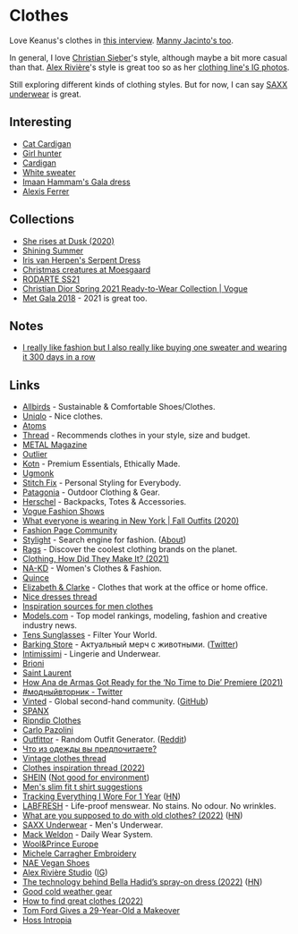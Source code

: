 # Clothes

Love Keanus's clothes in [this interview](https://www.esquire.com/entertainment/movies/a38241136/keanu-reeves-interview-2021/). [Manny Jacinto's too](https://flaunt.com/content/manny-jacinto-the-gift-issue).

In general, I love [Christian Sieber](https://www.instagram.com/christiansieber/)'s style, although maybe a bit more casual than that. [Alex Rivière](https://www.instagram.com/ariviere/)'s style is great too so as her [clothing line's IG photos](https://www.instagram.com/alexrivierestudio/).

Still exploring different kinds of clothing styles. But for now, I can say [SAXX underwear](https://www.saxxunderwear.com/) is great.

## Interesting

- [Cat Cardigan](https://www.etsy.com/listing/855368476/cat-cardigan-vintage-christine-foley)
- [Girl hunter](https://twitter.com/bebevoid/status/1437585105900511239)
- [Cardigan](https://twitter.com/uchilka_nastya/status/1447875246720176128)
- [White sweater](https://www.instagram.com/p/CWjPkNLjhpf/)
- [Imaan Hammam's Gala dress](https://twitter.com/badestoutfit/status/1521721620284456960)
- [Alexis Ferrer](https://www.instagram.com/alexisferrer01/)

## Collections

- [She rises at Dusk (2020)](https://www.hassidriss.com/aw20-she-rises-at-dusk)
- [Shining Summer](https://metalmagazine.eu/bi/post/editorial/the-shining-manolo-campion)
- [Iris van Herpen's Serpent Dress](https://www.vogue.com/fashion-shows/fall-2011-couture/iris-van-herpen)
- [Christmas creatures at Moesgaard](https://www.moesgaardmuseum.dk/en/news/christmas-creatures-at-moesgaard/)
- [RODARTE SS21](https://twitter.com/coldtakesonly/status/1307540898394386437)
- [Christian Dior Spring 2021 Ready-to-Wear Collection | Vogue](https://www.vogue.com/fashion-shows/spring-2021-ready-to-wear/christian-dior)
- [Met Gala 2018](https://twitter.com/_red_jesus_/status/1437650217948549123) - 2021 is great too.

## Notes

- [I really like fashion but I also really like buying one sweater and wearing it 300 days in a row](https://twitter.com/simonsarris/status/1381407102091018240)

## Links

- [Allbirds](https://www.allbirds.com/) - Sustainable & Comfortable Shoes/Clothes.
- [Uniqlo](https://www.uniqlo.com/uk/en/home/) - Nice clothes.
- [Atoms](https://atoms.com/)
- [Thread](https://www.thread.com/) - Recommends clothes in your style, size and budget.
- [METAL Magazine](https://metalmagazine.eu/bi)
- [Outlier](https://outlier.nyc/)
- [Kotn](https://kotn.com/) - Premium Essentials, Ethically Made.
- [Ugmonk](https://ugmonk.com/)
- [Stitch Fix](https://www.stitchfix.com/) - Personal Styling for Everybody.
- [Patagonia](https://www.patagonia.com/home/) - Outdoor Clothing & Gear.
- [Herschel](https://herschel.com/) - Backpacks, Totes & Accessories.
- [Vogue Fashion Shows](https://www.vogue.com/fashion-shows)
- [What everyone is wearing in New York | Fall Outfits (2020)](https://www.youtube.com/watch?v=xlQk4D3Cdqk)
- [Fashion Page Community](https://www.fashionpage.io/)
- [Stylight](https://www.stylight.com/) - Search engine for fashion. ([About](https://about.stylight.com/))
- [Rags](https://www.thisisrags.com/) - Discover the coolest clothing brands on the planet.
- [Clothing, How Did They Make It? (2021)](https://acoup.blog/2021/03/05/collections-clothing-how-did-they-make-it-part-i-high-fiber/)
- [NA-KD](https://www.na-kd.com/en) - Women's Clothes & Fashion.
- [Quince](https://www.onequince.com/)
- [Elizabeth & Clarke](https://shop.elizabethandclarke.com/) - Clothes that work at the office or home office.
- [Nice dresses thread](https://twitter.com/pivoismylife/status/1389665040442273798)
- [Inspiration sources for men clothes](https://twitter.com/jackiehluo/status/1393592955663958020)
- [Models.com](https://models.com/) - Top model rankings, modeling, fashion and creative industry news.
- [Tens Sunglasses](https://tens.co/) - Filter Your World.
- [Barking Store](https://barkingstore.ru/) - Актуальный мерч с животными. ([Twitter](https://twitter.com/50pets))
- [Intimissimi](https://www.intimissimi.com/) - Lingerie and Underwear.
- [Brioni](https://www.brioni.com/)
- [Saint Laurent](https://www.ysl.com/)
- [How Ana de Armas Got Ready for the ‘No Time to Die’ Premiere (2021)](https://www.vogue.com/article/ana-de-armas-bond-premiere-getting-ready)
- [#модныйвторник - Twitter](https://twitter.com/hashtag/%D0%BC%D0%BE%D0%B4%D0%BD%D1%8B%D0%B9%D0%B2%D1%82%D0%BE%D1%80%D0%BD%D0%B8%D0%BA?src=hashtag_click)
- [Vinted](https://www.vinted.com/) - Global second-hand community. ([GitHub](https://github.com/vinted))
- [SPANX](https://spanx.com/)
- [Ripndip Clothes](https://www.ripndipclothing.com/)
- [Carlo Pazolini](https://pazolini.com/int)
- [Outfittor](https://outfittor.com/) - Random Outfit Generator. ([Reddit](https://www.reddit.com/r/InternetIsBeautiful/comments/thsbx5/i_made_a_website_that_suggests_random_outfits_its/))
- [Что из одежды вы предпочитаете?](https://twitter.com/liiving_cool/status/1519415874259755010)
- [Vintage clothes thread](https://twitter.com/mountainscrave/status/1521834975406043136)
- [Clothes inspiration thread (2022)](https://twitter.com/EmilybyNight/status/1526698797471891456)
- [SHEIN](https://www.shein.com/) ([Not good for environment](https://www.youtube.com/watch?v=U4km0Cslcpg))
- [Men's slim fit t shirt suggestions](https://twitter.com/anothercohen/status/1539445530698326018)
- [Tracking Everything I Wore For 1 Year](https://andrenader.substack.com/p/nfc-clothes-tracker) ([HN](https://news.ycombinator.com/item?id=31957210))
- [LABFRESH](https://labfresh.eu/) - Life-proof menswear. No stains. No odour. No wrinkles.
- [What are you supposed to do with old clothes? (2022)](https://www.theatlantic.com/technology/archive/2022/08/what-to-do-with-old-clothing-donation-waste/671043/) ([HN](https://news.ycombinator.com/item?id=32410096))
- [SAXX Underwear](https://www.saxxunderwear.com/) - Men's Underwear.
- [Mack Weldon](https://mackweldon.com/) - Daily Wear System.
- [Wool&Prince Europe](https://eu.woolandprince.com/)
- [Michele Carragher Embroidery](https://www.michelecarragherembroidery.com/)
- [NAE Vegan Shoes](https://www.nae-vegan.com/en/)
- [Alex Rivière Studio](https://alexrivierestudio.com/) ([IG](https://www.instagram.com/alexrivierestudio/))
- [The technology behind Bella Hadid’s spray-on dress (2022)](https://wired.me/technology/all-you-need-to-know-about-the-technology-behind-bella-hadids-spray-on-dress/) ([HN](https://news.ycombinator.com/item?id=33071055))
- [Good cold weather gear](https://twitter.com/sweatystartup/status/1579119398727856129)
- [How to find great clothes (2022)](https://twitter.com/marty/status/1585251432999321600)
- [Tom Ford Gives a 29-Year-Old a Makeover](https://www.youtube.com/watch?v=bP4Jz2kUpes)
- [Hoss Intropia](https://hossintropia.com/)
